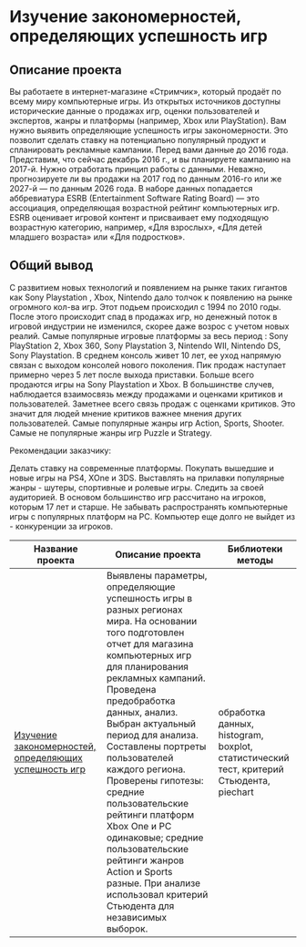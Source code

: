 # Изучение закономерностей, определяющих успешность игр

## Описание проекта
Вы работаете в интернет-магазине «Стримчик», который продаёт по всему миру компьютерные игры. Из открытых источников доступны исторические данные о продажах игр, оценки пользователей и экспертов, жанры и платформы (например, Xbox или PlayStation). Вам нужно выявить определяющие успешность игры закономерности. Это позволит сделать ставку на потенциально популярный продукт и спланировать рекламные кампании. Перед вами данные до 2016 года. Представим, что сейчас декабрь 2016 г., и вы планируете кампанию на 2017-й. Нужно отработать принцип работы с данными. Неважно, прогнозируете ли вы продажи на 2017 год по данным 2016-го или же 2027-й — по данным 2026 года. В наборе данных попадается аббревиатура ESRB (Entertainment Software Rating Board) — это ассоциация, определяющая возрастной рейтинг компьютерных игр. ESRB оценивает игровой контент и присваивает ему подходящую возрастную категорию, например, «Для взрослых», «Для детей младшего возраста» или «Для подростков».

## Общий вывод
С развитием новых технологий и появлением на рынке таких гигантов как Sony Playstation , Xbox, Nintendo дало толчок к появлению на рынке огромного кол-ва игр. Этот подьем происходил с 1994 по 2010 годы. После этого происходит спад в продажах игр, но денежный поток в игровой индустрии не изменился, скорее даже возрос с учетом новых реалий. Самые популярные игровые платформы за весь период : Sony PlayStation 2, Xbox 360, Sony Playstation 3, Nintendo WII, Nintendo DS, Sony Playstation. В среднем консоль живет 10 лет, ее уход напрямую связан с выходом консолей нового поколения. Пик продаж наступает примерно через 5 лет после выхода приставки. Больше всего продаются игры на Sony Playstation и Xbox. В большинстве случев, наблюдается взаимосвязь между продажами и оценками критиков и пользователей. Заметнее всего связь продаж с оценками критиков. Это значит для людей мнение критиков важнее мнения других пользователей. Самые популярные жанры игр Action, Sports, Shooter. Самые не популярные жанры игр Puzzle и Strategy.

Рекомендации заказчику:

Делать ставку на современные платформы. Покупать вышедшие и новые игры на PS4, XOne и 3DS.
Выставлять на прилавки популярные жанры - шутеры, спортивные и ролевые игры.
Следить за своей аудиторией. В основом большинство игр рассчитано на игроков, которым 17 лет и старше.
Не забывать распространять компьютерные игры с популярных платформ на PC. Компьютер еще долго не выйдет из - конкуренции за игроков.

| Название проекта                                                                                                                     | Описание проекта                                                                                                                                                                                                                                                                                                                                                                                                                                                                                                                               | Библиотеки методы                                                                       |
|--------------------------------------------------------------------------------------------------------------------------------------|------------------------------------------------------------------------------------------------------------------------------------------------------------------------------------------------------------------------------------------------------------------------------------------------------------------------------------------------------------------------------------------------------------------------------------------------------------------------------------------------------------------------------------------------|-----------------------------------------------------------------------------------------|
| [Изучение закономерностей, определяющих успешность игр](https://github.com/Zelenenykiy/Portfolio/blob/main/Game%20market%20research/game_market_research.ipynb) | Выявлены параметры, определяющие успешность игры в разных регионах мира. На основании того подготовлен отчет для магазина компьютерных игр для планирования рекламных кампаний. Проведена предобработка данных, анализ. Выбран актуальный период для анализа. Составлены портреты пользователей каждого региона. Проверены гипотезы: средние пользовательские рейтинги платформ Xbox One и PC одинаковые; средние пользовательские рейтинги жанров Action и Sports разные. При анализе использовал критерий Стьюдента для независимых выборок. | обработка данных, histogram, boxplot, статистический тест, критерий Стьюдента, piechart |
